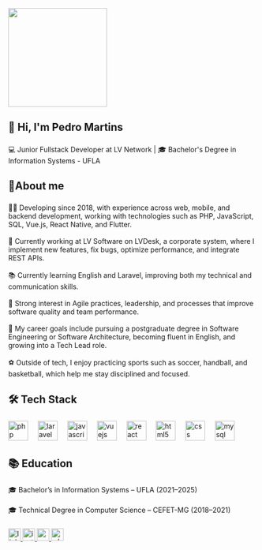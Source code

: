 <div align="left">
  <img height="200" src="https://user-images.githubusercontent.com/74038190/225813708-98b745f2-7d22-48cf-9150-083f1b00d6c9.gif"  />
</div>

###

<h2 align="left">👋 Hi, I'm Pedro Martins</h2>

###

<p align="left">💻 Junior Fullstack Developer at LV Network | 🎓 Bachelor's Degree in Information Systems - UFLA</p>

###

<h2 align="left">🚀About me</h2>

###

<p align="left">👨‍💻 Developing since 2018, with experience across web, mobile, and backend development, working with technologies such as PHP, JavaScript, SQL, Vue.js, React Native, and Flutter.<br><br>🔭 Currently working at LV Software on LVDesk, a corporate system, where I implement new features, fix bugs, optimize performance, and integrate REST APIs. <br><br>📚 Currently learning English and Laravel, improving both my technical and communication skills.<br><br>🔄 Strong interest in Agile practices, leadership, and processes that improve software quality and team performance.<br><br>🎯 My career goals include pursuing a postgraduate degree in Software Engineering or Software Architecture, becoming fluent in English, and growing into a Tech Lead role.<br><br>⚽ Outside of tech, I enjoy practicing sports such as soccer, handball, and basketball, which help me stay disciplined and focused.</p>

###

<h2 align="left">🛠️ Tech Stack</h2>

###

<div align="left">
  <img src="https://cdn.jsdelivr.net/gh/devicons/devicon/icons/php/php-original.svg" height="40" alt="php logo"  />
  <img width="12" />
  <img src="https://cdn.jsdelivr.net/gh/devicons/devicon/icons/laravel/laravel-original.svg" height="40" alt="laravel logo"  />
  <img width="12" />
  <img src="https://cdn.jsdelivr.net/gh/devicons/devicon/icons/javascript/javascript-original.svg" height="40" alt="javascript logo"  />
  <img width="12" />
  <img src="https://cdn.jsdelivr.net/gh/devicons/devicon/icons/vuejs/vuejs-original.svg" height="40" alt="vuejs logo"  />
  <img width="12" />
  <img src="https://cdn.jsdelivr.net/gh/devicons/devicon/icons/react/react-original.svg" height="40" alt="react logo"  />
  <img width="12" />
  <img src="https://cdn.jsdelivr.net/gh/devicons/devicon/icons/html5/html5-original.svg" height="40" alt="html5 logo"  />
  <img width="12" />
  <img src="https://cdn.jsdelivr.net/gh/devicons/devicon/icons/css3/css3-original.svg" height="40" alt="css logo"  />
  <img width="12" />
  <img src="https://cdn.jsdelivr.net/gh/devicons/devicon/icons/mysql/mysql-original.svg" height="40" alt="mysql logo"  />
</div>

###

<h2 align="left">📚 Education</h2>

###

<p align="left">🎓 Bachelor’s in Information Systems – UFLA (2021–2025)<br><br>🎓 Technical Degree in Computer Science – CEFET-MG (2018–2021)</p>

###

<div align="left">
  <a href="https://www.linkedin.com/in/pedromartins28/" target="_blank">
    <img src="https://img.shields.io/static/v1?message=LinkedIn&logo=linkedin&label=&color=0077B5&logoColor=white&labelColor=&style=for-the-badge" height="25" alt="linkedin logo"  />
  </a>
  <a href="https://www.instagram.com/pedroifmartins/" target="_blank">
    <img src="https://img.shields.io/static/v1?message=Instagram&logo=instagram&label=&color=E4405F&logoColor=white&labelColor=&style=for-the-badge" height="25" alt="instagram logo"  />
  </a>
  <a href="mailto:ifpedromartins@gmail.com" target="_blank">
    <img src="https://img.shields.io/static/v1?message=Gmail&logo=gmail&label=&color=D14836&logoColor=white&labelColor=&style=for-the-badge" height="25" alt="gmail logo"  />
  </a>
  <a href="https://wa.me/5537999866066?text=Fala%2C%20Pedro!" target="_blank">
    <img src="https://img.shields.io/static/v1?message=Whatsapp&logo=whatsapp&label=&color=25D366&logoColor=white&labelColor=&style=for-the-badge" height="25" alt="whatsapp logo"  />
  </a>
</div>

###
